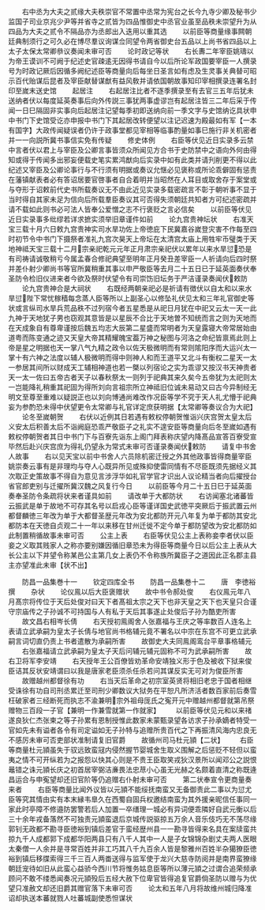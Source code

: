 <!-- { "loadSidebar": true } -->
　　右中丞为大夫之贰缘大夫秩崇官不常置中丞常为宪台之长今九寺少卿及秘书少监国子司业京兆少尹等并省寺之贰皆为四品惟御史中丞官业虽至品秩未崇望升为从四品为大夫之贰令不隔品亦为丞郎出入迭用以重其选
　　以前臣等商量缘事闗朝廷典制须行之可久必在博尽羣议询谋佥同望令两省御史台五品以上尚书省四品以上太子太保太常卿叅议奏闻未审可否
　　论时政记等状
　　右长夀二年宰臣姚璹以为帝王谟训不可阙于纪述史官疎逺无因得书请自今以后所论军政国要宰臣一人撰录号为时政记厥后因循多阙纪述臣等商量向后每坐日圣言如有虑及生灵事关典替可昭示百代贻谋后昆者及宰臣献替谋猷有益风敎并请依国朝故事知印宰相撰录连署名封印至嵗末送史馆
　　起居注
　　右起居注比者不逐季撰录至有去官三五年后犹未送纳者伏以每度延英奏事后向外传説三事犹两事虚谬岂有起居注皆三二年后采于传闻一日巳隔固非实事向后起居注记望每季初即送纳向前一季文字与史馆纳讫具状申中书门下史馆受讫亦申报中书门下其起居改转便望以注记迟速为殿最如有军【一本有国字】大政传闻疑误者仍许于政事堂都见宰相等临事酌量如事巳施行非关机密者并一一向説所冀书事信实免有传疑
　　修史体例
　　右臣等伏见近日实录多云禁中言者伏以君上与宰臣及公卿言事皆须众所闻见方合书于史防禁中之语向外何由得知或得于传闻多出邪妄便载史笔实累鸿猷向后实录中如有此类并请刋削更不得以此纪述又宰臣及公卿论事行与不行须有明据或奏议允惬必见褒称或所论乖僻固有惩责在藩镇献表者必有答诏居要官啓事者自合着明并当昭然在人耳目或取舍存于案堂或与夺形于诏敕前代史书所载奏议无不由此近见实录多载密疏言不彰于朝听事不显于当时得自其家未足为信向后所载羣臣奏议其可否得失须朝廷共知者方可纪述密疏并请不载如此则书必可法人皆奉公爱憎之志不行褒贬之言必信矣
　　以前臣等伏见近日实录事多纰缪若详求摭实须举旧章谨件如前
　　论九宫贵神坛状
　　右准天宝三载十月六日敕九宫贵神实司水旱功佐上帝徳庇下民冀嘉谷嵗登灾害不作每至四时初节令中书门下摄祭者准礼九宫次昊天上帝坛在太清宫太庙上用牲牢币璧类于天地神祗天宝三载十二月宗亲祀乾元元年正月肃宗亲祀伏以累年以来水旱愆恐是有司祷请诚敬稍亏今属孟春合修祀典望至明年正月癸丑差宰臣一人祈请向后四时祭并差仆射少卿尚书等官所冀稍重其事以申严敬臣等去月二十五日已于延英面奏伏奉圣防令检旧仪进来者今欲及祭时伏望令有司崇饬旧坛务于严洁谨录奏闻伏敕防
　　论九宫贵神合是大祠状
　　右既经两朝亲祀必是祈请有徴伏以自太和以来水旱愆陛下常忧稼穑每念蒸人臣等所以上副圣心以修坠礼伏见太和三年礼官御史等状或言纵司水旱兵荒品秩不过列宿今者五星悉是从祀日月犹在中祀又云太一天一此九神于天地犹子男也窃观其意皆是以星辰不合比于天地曽不知统而言之则为天地而在天成象自有尊卑谨按后魏五均志大辰第二星盛而常明者为天皇露寝大帝常居始由道粤而陈变通之迹又天皇大帝其精耀魄宝葢万神之秘图与河洛之命纪皆禀焉此则上帝是星之明据也天一掌八气九精之政令以佐天极微明而有常则隂阳序而大运兴太一掌十有六神之法度以辅人极微明而得中则神人和而王道平又北斗有衡权二星天一太一参居其间所以财成天工辅相神道也若一槩以列宿论之实为乖谬又按汉书天神贵者天一太一佐曰五帝古者天子以春秋祭太一则列于祀典其来久矣今五帝犹为太祀则太一岂能降礼稍重其祀固为得所刘向言祖宗所立神祗旧位诚未易动又曰古今异制经无明文至尊至重难以疑説正也以刘向博通尚难改作况臣等学不究于天人礼尤懵于祀典妄为参酌恐未得中伏望更令太常卿与礼官详定庶获明据【太常卿等奏议合为大祀】
　　论冬至嵗朝贺
　　右伏以近例其日若遇有敕权停朝贺惟诣兴庆宫贺太皇太后义安太后积善太后不诣阙庭恐乖严敬臣子之礼实不遑安臣等商量向后冬至嵗如遇有敕权停朝贺者其日中书门下与百寮先诣东上阁门拜表称庆望内降髙品宣答百寮受宣毕然后赴兴庆宫庶为得礼仍望永为常式未审可否谨录奏闻伏敕防
　　请复中书舍人故事
　　右以见天宝以前中书舍人六员除机密迁授之外其他政事皆得商量宰臣姚崇奏云事有是非理均与夺人心既异所见或殊抑使雷同情有不尽臣既须先据经义其次取正史策故事不得自为意见言涉浮华如礼官学官才识出人议论精当者向后擢授台省官郎吏别与迁擢所冀汉魏之风复行今日
　　以前臣等今月二十五日巳于延英面奏奉圣防令条疏将状来者谨具如前
　　请改单于大都防状
　　右访闻塞北诸蕃皆云振武是单于故地不可存其名号以启戎心臣等谨详国史武徳平突厥后于振武置云州都督麟徳三年改为单于大都督圣歴元年改为安北都防开元八年复为单于都防其安北都防本在天徳自贞观二十一年以来移在甘州迁徙不定今单于都防望改为安北都防如此制置稍循故事未审可否
　　公主上表
　　右臣等伏见公主上表称妾李者伏以臣妾之义取其贱家人之称亦要别嫌因循旧章恐未为得臣等商量今日以后公主上表从大长公主以下并望令称某邑公主第几女上表仍不令称族所冀臣子之道因此正名郡主县主亦望准此未审【状不出】




　　防昌一品集巻十一
　　钦定四库全书
　　防昌一品集巻十二
　　唐　李徳裕　撰
　　杂状
　　论仪鳯以后大臣褒赠状
　　故中书令郝处俊
　　右仪鳯元年八月髙宗将传位于天后处俊对曰天下者髙祖太宗之天下也非天皇之天下也天皇只合谨守宗庙传之子孙诚不可持国与人有私于天后其事遂止处俊后子孙为酷吏所害
　　故文昌右相岑长倩
　　右天授初鳯阁舍人张嘉福与王庆之等率数百人连名上表请立武承嗣为皇太子长倩与地官尚书格辅元竟不署名以中宗在东宫不可更立武承嗣言词切直仍责上书者遣散为承嗣所害
　　故御史大夫同鳯阁鸾台平章事格辅元
　　右张嘉福请立武承嗣为皇太子天后问辅元辅元固称不可为武承嗣所害
　　故右卫将军李安靖
　　右天授年王公百僚皆劝革命安靖独义形于色及被收下狱来俊臣诘其反状安靖谓曰以我是唐家老臣须杀任杀若问其谋反实无可对为俊臣所害
　　故赠越州都督徐有功
　　右当天后革命之初宗室英贤将相旧老忠于国者相继受诛徐有功自司刑丞累迁至司刑少卿数议大狱务在平恕凡所济活者数百家前后奏雪枉破家者三经断死而执志不渝兼明宗外祖母厐氏之寃开元中赠越州都督就第吊祭赠物三百段一子官【兼明一作兼雪就第一作就家】
　　以前臣等伏见元和以来禇遂良狄仁杰张柬之等子孙累有恩制授惟此数家未蒙甄录望各访求子孙承嫡者特受一官如先未有谥者各令有司定谥如无子孙特与追赠所贵百代之下再振清风海内忠良无不感厉未审可否吏部状准制请复旧官爵
　　故循州司马杜元頴【二状】
　　右臣等商量杜元頴虽失于驭远致蛮冦内侵然握节婴城舍生取义围解之后惩贬不轻但以蛮夷之情不可开纵若为之报怨以快其心则是不贵王臣取笑戎狄汉景所以闻邓公之説恨鼂错之诛元頴长庆之初首居宰弼洁亷畏法忠荩小心虽无光赫之名颇着直清之称既逄昌运合与申寃望却还旧官阶等仍追赠右仆射未审可否
　　第二状奉宣令更商量奏来者
　　右臣等商量比闻外议皆以元頴不能绥抚南蛮又无备御责此二事以为愆尤臣等究其情由实有本末縁韦臯久在西蜀自固兵权邀结南蛮为其外援亲昵信任事同一家此时亭障不修邉防罢警若后人加置一卒缮理一城必有异词便乖隣好自武元衡以后三十余年戎备落然不可独责元頴蛮退后京城传説驱掠五万余人音乐伎巧无不荡尽缘郭钊无政都不勘寻臣徳裕到镇后差官于蛮经歴州县一一勘寻皆得来名具在案牍蛮共掠九千人成都郭下成都华阳两县只有八千人其中一人是子女锦锦杂剧丈夫两人医眼太秦僧一人余并是寻常百姓并非工巧其八千九百余人皆是黎雅州百姓半杂獦獠臣徳裕到镇后移牒索得三千三百人两畨送得与监军使于龙兴大慈寺防阅并是南界蛮獠缘朝廷宠待如旧从此蛮心益骄今西川节将惟务姑息臣等所以薄元頴之过谓合追荣频承顾问不敢不缕悉闻奏况元頴殁后五经大赦下位卑官皆得追复官爵倘圣防以赠与为优望只准赦文却还旧爵其赠官落下未审可否
　　论太和五年八月将故维州城归降准诏却执送本蕃就戮人吐蕃城副使悉怛谋状

